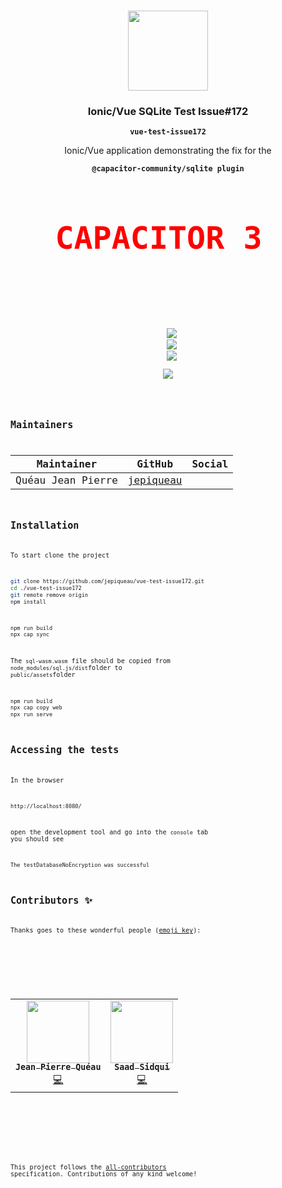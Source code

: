 <p align="center"><br><img src="https://avatars3.githubusercontent.com/u/16580653?v=4" width="128" height="128" /></p>

<h3 align="center">Ionic/Vue SQLite Test Issue#172</h3>
<p align="center"><strong><code>vue-test-issue172</code></strong></p>
<p align="center">Ionic/Vue application demonstrating the fix for the</p>
<p align="center"><strong><code>@capacitor-community/sqlite plugin<code></strong></p>
<p align="center" style="font-size:50px;color:red"><strong>CAPACITOR 3 </strong></p><br>
<br>
<p align="center">
  <img src="https://img.shields.io/maintenance/yes/2021?style=flat-square" />
  <a href="https://github.com/jepiqueau/vue-test-issue172"><img src="https://img.shields.io/github/license/jepiqueau/vue-test-issue172?style=flat-square" /></a>
  <a href="https://github.com/jepiqueau/vue-test-issue172"><img src="https://img.shields.io/github/package-json/v/jepiqueau/vue-test-issue172/main?style=flat-square" /></a>
<!-- ALL-CONTRIBUTORS-BADGE:START - Do not remove or modify this section -->
<a href="#contributors-"><img src="https://img.shields.io/badge/all%20contributors-2-orange?style=flat-square" /></a>
<!-- ALL-CONTRIBUTORS-BADGE:END -->
</p>


## Maintainers

| Maintainer        | GitHub                                    | Social |
| ----------------- | ----------------------------------------- | ------ |
| Quéau Jean Pierre | [jepiqueau](https://github.com/jepiqueau) |        |



## Installation 

To start clone the project

```bash
git clone https://github.com/jepiqueau/vue-test-issue172.git
cd ./vue-test-issue172
git remote remove origin
npm install
```


```bash
npm run build 
npx cap sync
```
The `sql-wasm.wasm` file should be copied from `node_modules/sql.js/dist`folder to `public/assets`folder



```bash
npm run build
npx cap copy web
npx run serve
```

## Accessing the tests 
In the browser

```
http://localhost:8080/
```

open the development tool and go into the `console` tab
you should see

```
The testDatabaseNoEncryption was successful
```

## Contributors ✨

Thanks goes to these wonderful people ([emoji key](https://allcontributors.org/docs/en/emoji-key)):

<!-- ALL-CONTRIBUTORS-LIST:START - Do not remove or modify this section -->
<!-- prettier-ignore-start -->
<!-- markdownlint-disable -->
<table>
  <tr>
    <td align="center"><a href="https://github.com/jepiqueau"><img src="https://avatars3.githubusercontent.com/u/16580653?v=4" width="100px;" alt=""/><br /><sub><b>Jean Pierre Quéau</b></sub></a><br /><a href="https://github.com/jepiqueau/vue-test-issue172/commits?author=jepiqueau" title="Code">💻</a></td>
    <td align="center"><a href="https://github.com/sidquisaad"><img src="https://avatars.githubusercontent.com/u/25284407?v=4" width="100px;" alt=""/><br /><sub><b>Saad Sidqui</b></sub></a><br /><a href="https://github.com/jepiqueau/vue-test-issue172/commits?author=jepiqueau" title="Code">💻</a></td>
    
  </tr>
</table>

<!-- markdownlint-enable -->
<!-- prettier-ignore-end -->

<!-- ALL-CONTRIBUTORS-LIST:END -->

This project follows the [all-contributors](https://github.com/all-contributors/all-contributors) specification. Contributions of any kind welcome!


